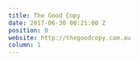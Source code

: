 ```yaml
---
title: The Good Copy
date: 2017-06-30 00:21:00 Z
position: 0
website: http://thegoodcopy.com.au
column: 1
---
```


